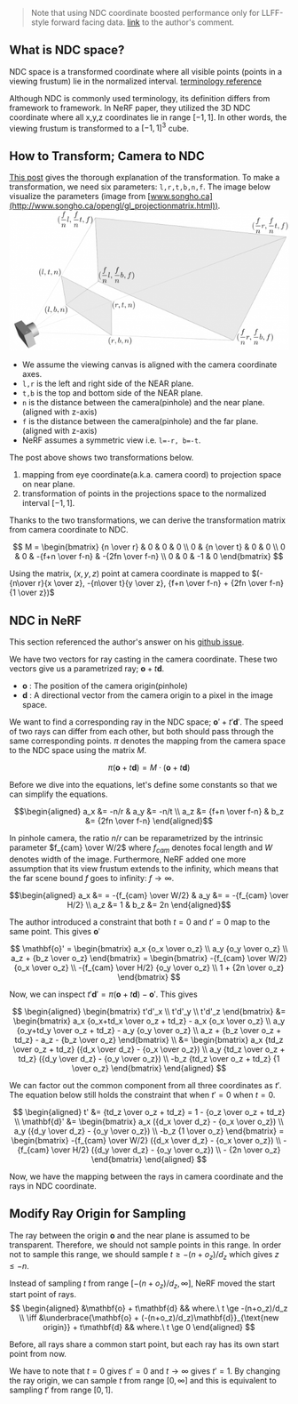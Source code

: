 > Note that using NDC coordinate boosted performance only for LLFF-style forward facing data.
> [link](https://github.com/bmild/nerf/blob/master/run_nerf.py#L424) to the author's comment.

## What is NDC space?

NDC space is a transformed coordinate where all visible points (points in a viewing frustum) lie in the normalized interval. [terminology reference](https://www.scratchapixel.com/lessons/3d-basic-rendering/get-started/gentle-introduction-to-computer-graphics-programming.html)

Although NDC is commonly used terminology, its definition differs from framework to framework. In NeRF paper, they utilized the 3D NDC coordinate where all x,y,z coordinates lie in range $[-1,1]$. In other words, the viewing frustum is transformed to a $[-1,1]^3$ cube.

## How to Transform; Camera to NDC

[This post](http://www.songho.ca/opengl/gl_projectionmatrix.html) gives the thorough explanation of the transformation. To make a transformation, we need six parameters: `l,r,t,b,n,f`. The image below visualize the parameters (image from [www.songho.ca](http://www.songho.ca/opengl/gl_projectionmatrix.html)). ![clip_coordinate_parameters](./assets/clip_coordinate_parameters.png)

- We assume the viewing canvas is aligned with the camera coordinate axes.
- `l,r` is the left and right side of the NEAR plane.
- `t,b` is the top and bottom side of the NEAR plane.
- `n` is the distance between the camera(pinhole) and the near plane. (aligned with z-axis)
- `f` is the distance between the camera(pinhole) and the far plane. (aligned with z-axis)
- NeRF assumes a symmetric view i.e. `l=-r, b=-t`.

The post above shows two transformations below.
1. mapping from eye coordinate(a.k.a. camera coord) to projection space on near plane.
2. transformation of points in the projections space to the normalized interval $[-1,1]$.

Thanks to the two transformations, we can derive the transformation matrix from camera coordinate to NDC.

$$
M = \begin{bmatrix}
{n \over r} & 0 & 0 & 0 \\
0 & {n \over t} & 0 & 0 \\
0 & 0 & -{f+n \over f-n} & -{2fn \over f-n} \\
0 & 0 & -1 & 0
\end{bmatrix}
$$

Using the matrix, $(x,y,z)$ point at camera coordinate is mapped to $(-{n\over r}{x \over z}, -{n\over t}{y \over z}, {f+n \over f-n} + {2fn \over f-n} {1 \over z})$


## NDC in NeRF

This section referenced the author's answer on his [github issue](https://github.com/bmild/nerf/issues/18).

We have two vectors for ray casting in the camera coordinate. These two vectors give us a parametrized ray; $\mathbf{o} + t \mathbf{d}$.

- $\mathbf{o}$ : The position of the camera origin(pinhole)
- $\mathbf{d}$ : A directional vector from the camera origin to a pixel in the image space.

We want to find a corresponding ray in the NDC space; $\mathbf{o}' + t' \mathbf{d}'$. The speed of two rays can differ from each other, but both should pass through the same corresponding points. $\pi$ denotes the mapping from the camera space to the NDC space using the matrix $M$.

$$
\pi(\mathbf{o} + t \mathbf{d}) = M \cdot (\mathbf{o} + t \mathbf{d})
$$

Before we dive into the equations, let's define some constants so that we can simplify the equations.

$$\begin{aligned}
a_x &= -n/r & a_y &= -n/t \\
a_z &= {f+n \over f-n} & b_z &= {2fn \over f-n}
\end{aligned}$$

In pinhole camera, the ratio $n/r$ can be reparametrized by the intrinsic parameter $f_{cam} \over W/2$ where $f_{cam}$ denotes focal length and $W$ denotes width of the image. Furthermore, NeRF added one more assumption that its view frustum extends to the infinity, which means that the far scene bound $f$ goes to infinity: $f \to \infty$.

$$\begin{aligned}
a_x &= = -{f_{cam} \over W/2} & a_y &= = -{f_{cam} \over H/2} \\
a_z &= 1 & b_z &= 2n
\end{aligned}$$

The author introduced a constraint that both $t=0$ and $t'=0$ map to the same point. This gives $\mathbf{o}'$

$$
\mathbf{o}'
= \begin{bmatrix}
    a_x {o_x \over o_z} \\
    a_y {o_y \over o_z} \\
    a_z + {b_z \over o_z}
\end{bmatrix}
= \begin{bmatrix}
    -{f_{cam} \over W/2} {o_x \over o_z} \\
    -{f_{cam} \over H/2} {o_y \over o_z} \\
    1 + {2n \over o_z}
\end{bmatrix}
$$

Now, we can inspect $t' \mathbf{d}' = \pi(\mathbf{o} + t\mathbf{d}) - \mathbf{o}'$. This gives

$$
\begin{aligned}
\begin{bmatrix}
    t'd'_x \\ t'd'_y \\ t'd'_z
\end{bmatrix}
&= \begin{bmatrix}
    a_x {o_x+td_x \over o_z + td_z} - a_x {o_x \over o_z} \\
    a_y {o_y+td_y \over o_z + td_z} - a_y {o_y \over o_z} \\
    a_z + {b_z \over o_z + td_z} - a_z - {b_z \over o_z}
\end{bmatrix} \\
&= \begin{bmatrix}
    a_x {td_z \over o_z + td_z} ({d_x \over d_z} - {o_x \over o_z}) \\
    a_y {td_z \over o_z + td_z} ({d_y \over d_z} - {o_y \over o_z}) \\
    -b_z {td_z \over o_z + td_z} {1 \over o_z}
\end{bmatrix}
\end{aligned}
$$

We can factor out the common component from all three coordinates as $t'$. The equation below still holds the constraint that when $t'=0$ when $t=0$.

$$
\begin{aligned}
t' &= {td_z \over o_z + td_z} = 1 - {o_z \over o_z + td_z} \\
\mathbf{d}' &= \begin{bmatrix}
    a_x ({d_x \over d_z} - {o_x \over o_z}) \\
    a_y ({d_y \over d_z} - {o_y \over o_z}) \\
    -b_z {1 \over o_z}
\end{bmatrix}
= \begin{bmatrix}
    -{f_{cam} \over W/2} ({d_x \over d_z} - {o_x \over o_z}) \\
    -{f_{cam} \over H/2} ({d_y \over d_z} - {o_y \over o_z}) \\
    - {2n \over o_z}
\end{bmatrix}
\end{aligned}
$$

Now, we have the mapping between the rays in camera coordinate and the rays in NDC coordinate.

## Modify Ray Origin for Sampling

The ray between the origin $\mathbf{o}$ and the near plane is assumed to be transparent. Therefore, we should not sample points in this range. In order not to sample this range, we should sample $t \ge -(n+o_z)/d_z$ which gives $z \leq -n$.

Instead of sampling $t$ from range $[-(n+o_z)/d_z, \infty]$, NeRF moved the start start point of rays.
$$
\begin{aligned}
&\mathbf{o} + t\mathbf{d} && where.\ t \ge -(n+o_z)/d_z \\
\iff &\underbrace{\mathbf{o} + (-(n+o_z)/d_z)\mathbf{d}}_{\text{new origin}} + t\mathbf{d} && where.\ t \ge 0
\end{aligned}
$$

Before, all rays share a common start point, but each ray has its own start point from now.

We have to note that $t=0$ gives $t'=0$ and $t \to \infty$ gives $t'=1$. By changing the ray origin, we can sample $t$ from range $[0,\infty]$ and this is equivalent to sampling $t'$ from range $[0,1]$.